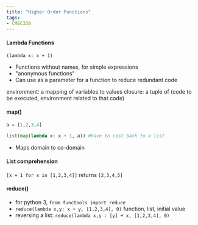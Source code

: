 ```yaml
---
title: "Higher Order Functions"
tags:
- CMSC330
---
```

#### Lambda Functions
`(lambda x: x + 1)`
 - Functions without names, for simple expressions
 - "anonymous functions"
 - Can use as a parameter for a function to reduce redundant code

environment: a mapping of variables to values
closure: a tuple of (code to be executed, environment related to that code)

#### map()
```python
a = [1,2,3,4]

list(map(lambda x: x + 1, a)) #have to cast back to a list
```
- Maps domain to co-domain

#### List comprehension
`[x + 1 for x in [1,2,3,4]]` returns `[2,3,4,5]`

#### reduce()
- for python 3, `from functools import reduce`
- `reduce(lambda x,y: x + y, [1,2,3,4], 0)`
					function, list, initial value
- reversing a list: `reduce(lambda x,y : [y] + x, [1,2,3,4], 0)`